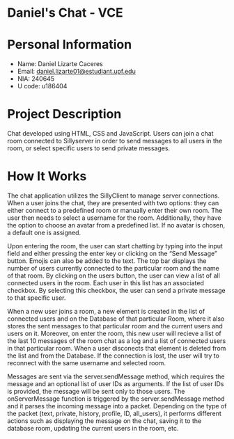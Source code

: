 # Daniel's Chat - VCE

# Personal Information

- Name: Daniel Lizarte Caceres
- Email: daniel.lizarte01@estudiant.upf.edu
- NIA: 240645 
- U code: u186404

# Project Description

Chat developed using HTML, CSS and JavaScript. Users can join a chat room connected to Sillyserver in order to send messages to all users in the room, or select specific users to send private messages.

# How It Works

The chat application utilizes the SillyClient to manage server connections. When a user joins the chat, they are presented with two options: they can either connect to a predefined room or manually enter their own room. The user then needs to select a username for the room. Additionally, they have the option to choose an avatar from a predefined list. If no avatar is chosen, a default one is assigned. 

Upon entering the room, the user can start chatting by typing into the input field and either pressing the enter key or clicking on the “Send Message” button. Emojis can also be added to the text. 
The top bar displays the number of users currently connected to the particular room and the name of that room. By clicking on the users button, the user can view a list of all connected users in the room. Each user in this list has an associated checkbox. By selecting this checkbox, the user can send a private message to that specific user. 

When a new user joins a room, a new element is created in the list of connected users and on the Database of that particular Room, where it also stores the sent messages to that particular room and the current users and users on it. 
Moreover, on enter the room, this new user will recieve a list of the last 10 messages of the room chat as a log and a list of connected users in that particular room. When a user disconects that element is deleted from the list and from the Database. If the connection is lost, the user will try to reconnect with the same username and selected room.

Messages are sent via the server.sendMessage method, which requires the message and an optional list of user IDs as arguments. If the list of user IDs is provided, the message will be sent only to those users. 
The onServerMessage function is triggered by the server.sendMessage method and it parses the incoming message into a packet. Depending on the type of the packet (text, private, history, profile, ID, all_users), it performs different actions such as displaying the message on the chat, saving it to the database room, updating the current users in the room, etc. 
